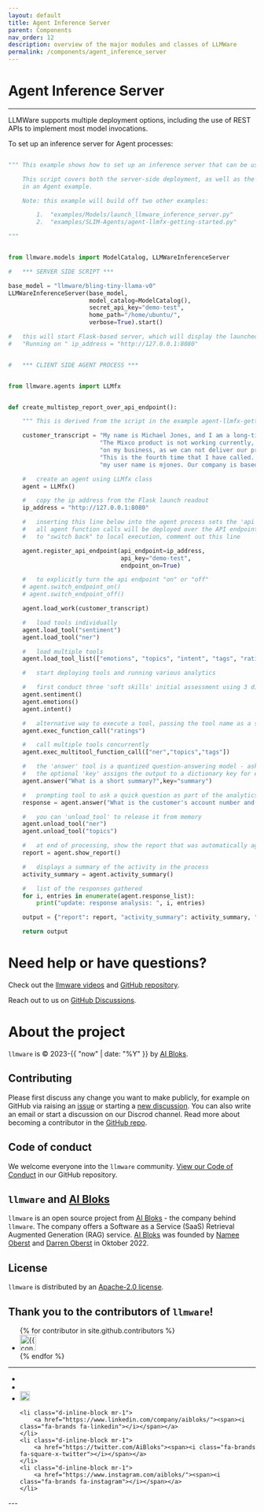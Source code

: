 ```yaml
---
layout: default
title: Agent Inference Server 
parent: Components
nav_order: 12
description: overview of the major modules and classes of LLMWare  
permalink: /components/agent_inference_server
---
```

# Agent Inference Server
---

LLMWare supports multiple deployment options, including the use of REST APIs to implement most model invocations.  

To set up an inference server for Agent processes:  

```python

""" This example shows how to set up an inference server that can be used in conjunction with agent-based workflows.

    This script covers both the server-side deployment, as well as the steps taken on the client-side to deploy
    in an Agent example.

    Note: this example will build off two other examples:

        1.  "examples/Models/launch_llmware_inference_server.py"
        2.  "examples/SLIM-Agents/agent-llmfx-getting-started.py"

"""


from llmware.models import ModelCatalog, LLMWareInferenceServer

#   *** SERVER SIDE SCRIPT ***

base_model = "llmware/bling-tiny-llama-v0"
LLMWareInferenceServer(base_model,
                       model_catalog=ModelCatalog(),
                       secret_api_key="demo-test",
                       home_path="/home/ubuntu/",
                       verbose=True).start()

#   this will start Flask-based server, which will display the launched IP address and port, e.g.,
#   "Running on " ip_address = "http://127.0.0.1:8080"


#   *** CLIENT SIDE AGENT PROCESS ***


from llmware.agents import LLMfx


def create_multistep_report_over_api_endpoint():

    """ This is derived from the script in the example agent-llmfx-getting-started.py. """

    customer_transcript = "My name is Michael Jones, and I am a long-time customer.  " \
                          "The Mixco product is not working currently, and it is having a negative impact " \
                          "on my business, as we can not deliver our products while it is down. " \
                          "This is the fourth time that I have called.  My account number is 93203, and " \
                          "my user name is mjones. Our company is based in Tampa, Florida."

    #   create an agent using LLMfx class
    agent = LLMfx()

    #   copy the ip address from the Flask launch readout
    ip_address = "http://127.0.0.1:8080"

    #   inserting this line below into the agent process sets the 'api endpoint' execution to "ON"
    #   all agent function calls will be deployed over the API endpoint on the remote inference server
    #   to "switch back" to local execution, comment out this line

    agent.register_api_endpoint(api_endpoint=ip_address,
                                api_key="demo-test",
                                endpoint_on=True)

    #   to explicitly turn the api endpoint "on" or "off"
    # agent.switch_endpoint_on()
    # agent.switch_endpoint_off()

    agent.load_work(customer_transcript)

    #   load tools individually
    agent.load_tool("sentiment")
    agent.load_tool("ner")

    #   load multiple tools
    agent.load_tool_list(["emotions", "topics", "intent", "tags", "ratings", "answer"])

    #   start deploying tools and running various analytics

    #   first conduct three 'soft skills' initial assessment using 3 different models
    agent.sentiment()
    agent.emotions()
    agent.intent()

    #   alternative way to execute a tool, passing the tool name as a string
    agent.exec_function_call("ratings")

    #   call multiple tools concurrently
    agent.exec_multitool_function_call(["ner","topics","tags"])

    #   the 'answer' tool is a quantized question-answering model - ask an 'inline' question
    #   the optional 'key' assigns the output to a dictionary key for easy consolidation
    agent.answer("What is a short summary?",key="summary")

    #   prompting tool to ask a quick question as part of the analytics
    response = agent.answer("What is the customer's account number and user name?", key="customer_info")

    #   you can 'unload_tool' to release it from memory
    agent.unload_tool("ner")
    agent.unload_tool("topics")

    #   at end of processing, show the report that was automatically aggregated by key
    report = agent.show_report()

    #   displays a summary of the activity in the process
    activity_summary = agent.activity_summary()

    #   list of the responses gathered
    for i, entries in enumerate(agent.response_list):
        print("update: response analysis: ", i, entries)

    output = {"report": report, "activity_summary": activity_summary, "journal": agent.journal}

    return output
```


Need help or have questions?
============================

Check out the [llmware videos](https://www.youtube.com/@llmware) and [GitHub repository](https://github.com/llmware-ai/llmware).

Reach out to us on [GitHub Discussions](https://github.com/llmware-ai/llmware/discussions).


# About the project

`llmware` is &copy; 2023-{{ "now" | date: "%Y" }} by [AI Bloks](https://www.aibloks.com/home).

## Contributing
Please first discuss any change you want to make publicly, for example on GitHub via raising an [issue](https://github.com/llmware-ai/llmware/issues) or starting a [new discussion](https://github.com/llmware-ai/llmware/discussions).
You can also write an email or start a discussion on our Discrod channel.
Read more about becoming a contributor in the [GitHub repo](https://github.com/llmware-ai/llmware/blob/main/CONTRIBUTING.md).

## Code of conduct
We welcome everyone into the ``llmware`` community.
[View our Code of Conduct](https://github.com/llmware-ai/llmware/blob/main/CODE_OF_CONDUCT.md) in our GitHub repository.

## ``llmware`` and [AI Bloks](https://www.aibloks.com/home)
``llmware`` is an open source project from [AI Bloks](https://www.aibloks.com/home) - the company behind ``llmware``.
The company offers a Software as a Service (SaaS) Retrieval Augmented Generation (RAG) service.
[AI Bloks](https://www.aibloks.com/home) was founded by [Namee Oberst](https://www.linkedin.com/in/nameeoberst/) and [Darren Oberst](https://www.linkedin.com/in/darren-oberst-34a4b54/) in Oktober 2022.

## License

`llmware` is distributed by an [Apache-2.0 license](https://github.com/llmware-ai/llmware/blob/main/LICENSE).

## Thank you to the contributors of ``llmware``!
<ul class="list-style-none">
{% for contributor in site.github.contributors %}
  <li class="d-inline-block mr-1">
     <a href="{{ contributor.html_url }}">
        <img src="{{ contributor.avatar_url }}" width="32" height="32" alt="{{ contributor.login }}">
    </a>
  </li>
{% endfor %}
</ul>


---
<ul class="list-style-none">
    <li class="d-inline-block mr-1">
        <a href="https://discord.gg/MhZn5Nc39h"><span><i class="fa-brands fa-discord"></i></span></a>
    </li>
    <li class="d-inline-block mr-1">
        <a href="https://www.youtube.com/@llmware"><span><i class="fa-brands fa-youtube"></i></span></a>
    </li>
  <li class="d-inline-block mr-1">
    <a href="https://huggingface.co/llmware"><span>
        <img src="https://huggingface.co/front/assets/huggingface_logo-noborder.svg" alt="Hugging Face" class="hugging-face-logo" style="width: 20px; height: 20px;"/>
    </span></a>
</li>

    <li class="d-inline-block mr-1">
        <a href="https://www.linkedin.com/company/aibloks/"><span><i class="fa-brands fa-linkedin"></i></span></a>
    </li>
    <li class="d-inline-block mr-1">
        <a href="https://twitter.com/AiBloks"><span><i class="fa-brands fa-square-x-twitter"></i></span></a>
    </li>
    <li class="d-inline-block mr-1">
        <a href="https://www.instagram.com/aibloks/"><span><i class="fa-brands fa-instagram"></i></span></a>
    </li>
</ul>
---

